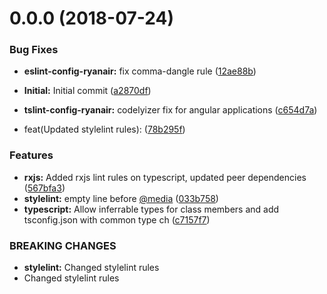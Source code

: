 <a name="0.0.0"></a>
# 0.0.0 (2018-07-24)


### Bug Fixes

* **eslint-config-ryanair:** fix comma-dangle rule ([12ae88b](https://github.com/patrykgaluszka/linters/commit/12ae88b))
* **Initial:** Initial commit ([a2870df](https://github.com/patrykgaluszka/linters/commit/a2870df))
* **tslint-config-ryanair:** codelyizer fix for angular applications ([c654d7a](https://github.com/patrykgaluszka/linters/commit/c654d7a))


* feat(Updated stylelint rules): ([78b295f](https://github.com/patrykgaluszka/linters/commit/78b295f))


### Features

* **rxjs:** Added rxjs lint rules on typescript, updated peer dependencies ([567bfa3](https://github.com/patrykgaluszka/linters/commit/567bfa3))
* **stylelint:** empty line before [@media](https://github.com/media) ([033b758](https://github.com/patrykgaluszka/linters/commit/033b758))
* **typescript:** Allow inferrable types for class members and add tsconfig.json with common type ch ([c7157f7](https://github.com/patrykgaluszka/linters/commit/c7157f7))


### BREAKING CHANGES

* **stylelint:** Changed stylelint rules
* Changed stylelint rules



